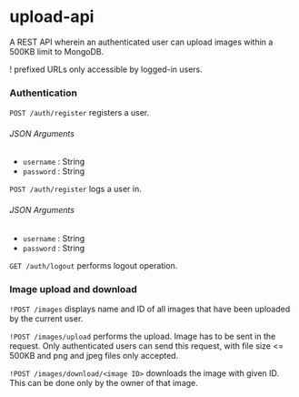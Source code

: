 # upload-api

A REST API wherein an authenticated user can upload images within a 500KB limit to MongoDB.

! prefixed URLs only accessible by logged-in users.

### Authentication

```POST /auth/register``` registers a user.

###### JSON Arguments
- ```username``` : String
- ```password``` : String

```POST /auth/register``` logs a user in.

###### JSON Arguments
- ```username``` : String
- ```password``` : String

```GET /auth/logout``` performs logout operation.

### Image upload and download

```!POST /images``` displays name and ID of all images that have been uploaded by the current user.

```!POST /images/upload``` performs the upload. Image has to be sent in the request. Only authenticated users can send this request, with file size <= 500KB and png and jpeg files only accepted.

```!POST /images/download/<image ID>``` downloads the image with given ID. This can be done only by the owner of that image.